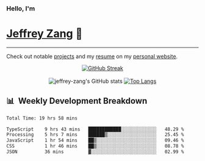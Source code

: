 
### Hello, I'm 
# [Jeffrey Zang](https://www.linkedin.com/in/jeffreyzang/) 🦀

---

Check out notable [projects](https://jeffz.dev/projects) and my [resume](https://jeffz.dev/resume) on my [personal website](https://jeffz.dev/).

<div align = 'center'>

[![GitHub Streak](https://github-readme-streak-stats.herokuapp.com/?user=jeffrey-zang&theme=tokyonight)](https://git.io/streak-stats)
<br></br>
![jeffrey-zang's GitHub stats](https://github-readme-stats.vercel.app/api?username=jeffrey-zang&show_icons=true&theme=tokyonight&hide_rank=true&hide=stars) 
[![Top Langs](https://github-readme-stats.vercel.app/api/top-langs/?username=jeffrey-zang&hide=ShaderLab,HLSL&layout=compact&theme=tokyonight)](https://github.com/anuraghazra/github-readme-stats)

</div>

## 📊 &nbsp;Weekly Development Breakdown
<!--START_SECTION:waka-->

```txt
Total Time: 19 hrs 58 mins

TypeScript    9 hrs 43 mins   ████████████░░░░░░░░░░░░░   48.29 %
Processing    5 hrs 7 mins    ██████▒░░░░░░░░░░░░░░░░░░   25.45 %
JavaScript    1 hr 54 mins    ██▒░░░░░░░░░░░░░░░░░░░░░░   09.46 %
CSS           1 hr 46 mins    ██▒░░░░░░░░░░░░░░░░░░░░░░   08.78 %
JSON          36 mins         ▓░░░░░░░░░░░░░░░░░░░░░░░░   02.99 %
```

<!--END_SECTION:waka-->

